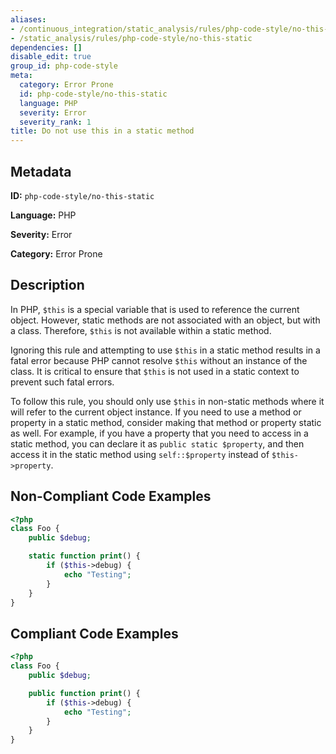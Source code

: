 ```yaml
---
aliases:
- /continuous_integration/static_analysis/rules/php-code-style/no-this-static
- /static_analysis/rules/php-code-style/no-this-static
dependencies: []
disable_edit: true
group_id: php-code-style
meta:
  category: Error Prone
  id: php-code-style/no-this-static
  language: PHP
  severity: Error
  severity_rank: 1
title: Do not use this in a static method
---
```

<!--  SOURCED FROM https://github.com/DataDog/datadog-static-analyzer-rule-docs -->


## Metadata
**ID:** `php-code-style/no-this-static`

**Language:** PHP

**Severity:** Error

**Category:** Error Prone

## Description
In PHP, `$this` is a special variable that is used to reference the current object. However, static methods are not associated with an object, but with a class. Therefore, `$this` is not available within a static method.

Ignoring this rule and attempting to use `$this` in a static method results in a fatal error because PHP cannot resolve `$this` without an instance of the class. It is critical to ensure that `$this` is not used in a static context to prevent such fatal errors.

To follow this rule, you should only use `$this` in non-static methods where it will refer to the current object instance. If you need to use a method or property in a static method, consider making that method or property static as well. For example, if you have a property that you need to access in a static method, you can declare it as `public static $property`, and then access it in the static method using `self::$property` instead of `$this->property`.

## Non-Compliant Code Examples
```php
<?php
class Foo {
    public $debug;

    static function print() {
        if ($this->debug) {
            echo "Testing";
        }
    }
}
```

## Compliant Code Examples
```php
<?php
class Foo {
    public $debug;

    public function print() {
        if ($this->debug) {
            echo "Testing";
        }
    }
}
```
